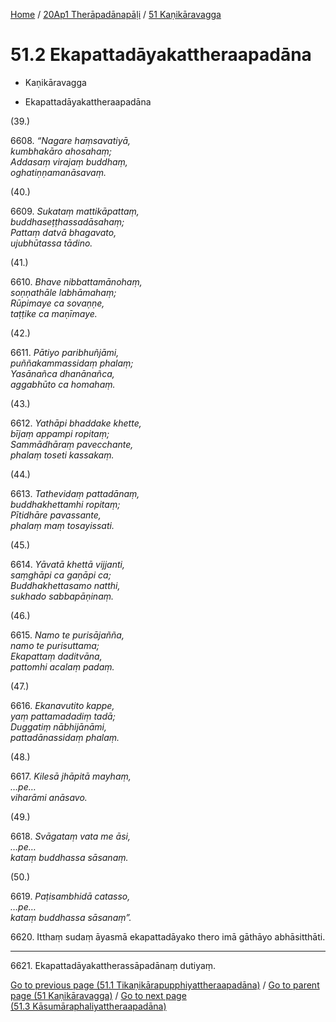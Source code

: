 
[Home](/) / [20Ap1 Therāpadānapāḷi](../../20Ap1.md) / [51 Kaṇikāravagga](../51.md)

# 51.2 Ekapattadāyakattheraapadāna

* Kaṇikāravagga

* Ekapattadāyakattheraapadāna

(39.)

6608\. _“Nagare haṃsavatiyā,_  
_kumbhakāro ahosahaṃ;_  
_Addasaṃ virajaṃ buddhaṃ,_  
_oghatiṇṇamanāsavaṃ._  


(40.)

6609\. _Sukataṃ mattikāpattaṃ,_  
_buddhaseṭṭhassadāsahaṃ;_  
_Pattaṃ datvā bhagavato,_  
_ujubhūtassa tādino._  


(41.)

6610\. _Bhave nibbattamānohaṃ,_  
_soṇṇathāle labhāmahaṃ;_  
_Rūpimaye ca sovaṇṇe,_  
_taṭṭike ca maṇīmaye._  


(42.)

6611\. _Pātiyo paribhuñjāmi,_  
_puññakammassidaṃ phalaṃ;_  
_Yasānañca dhanānañca,_  
_aggabhūto ca homahaṃ._  


(43.)

6612\. _Yathāpi bhaddake khette,_  
_bījaṃ appampi ropitaṃ;_  
_Sammādhāraṃ pavecchante,_  
_phalaṃ toseti kassakaṃ._  


(44.)

6613\. _Tathevidaṃ pattadānaṃ,_  
_buddhakhettamhi ropitaṃ;_  
_Pītidhāre pavassante,_  
_phalaṃ maṃ tosayissati._  


(45.)

6614\. _Yāvatā khettā vijjanti,_  
_saṃghāpi ca gaṇāpi ca;_  
_Buddhakhettasamo natthi,_  
_sukhado sabbapāṇinaṃ._  


(46.)

6615\. _Namo te purisājañña,_  
_namo te purisuttama;_  
_Ekapattaṃ daditvāna,_  
_pattomhi acalaṃ padaṃ._  


(47.)

6616\. _Ekanavutito kappe,_  
_yaṃ pattamadadiṃ tadā;_  
_Duggatiṃ nābhijānāmi,_  
_pattadānassidaṃ phalaṃ._  


(48.)

6617\. _Kilesā jhāpitā mayhaṃ,_  
_…pe…_  
_viharāmi anāsavo._  


(49.)

6618\. _Svāgataṃ vata me āsi,_  
_…pe…_  
_kataṃ buddhassa sāsanaṃ._  


(50.)

6619\. _Paṭisambhidā catasso,_  
_…pe…_  
_kataṃ buddhassa sāsanaṃ”._  


6620\. Itthaṃ sudaṃ āyasmā ekapattadāyako thero imā gāthāyo abhāsitthāti.

---

6621\. Ekapattadāyakattherassāpadānaṃ dutiyaṃ.



[Go to previous page (51.1 Tikaṇikārapupphiyattheraapadāna)](51.1.md) / [Go to parent page (51 Kaṇikāravagga)](../51.md) / [Go to next page (51.3 Kāsumāraphaliyattheraapadāna)](51.3.md)


